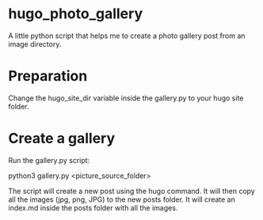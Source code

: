 # hugo_photo_gallery
A little python script that helps me to create a photo gallery post from an image directory.

# Preparation
Change the hugo_site_dir variable inside the gallery.py to your hugo site folder.

# Create a gallery
Run the gallery.py script:

  python3 gallery.py <galleryname> <picture_source_folder>

The script will create a new post using the hugo command.
It will then copy all the images (jpg, png, JPG) to the new posts folder.
It will create an index.md inside the posts folder with all the images.
